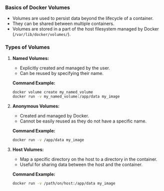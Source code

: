 ### **Basics of Docker Volumes**
- Volumes are used to persist data beyond the lifecycle of a container.
- They can be shared between multiple containers.
- Volumes are stored in a part of the host filesystem managed by Docker (`/var/lib/docker/volumes/`).

### **Types of Volumes**
1. **Named Volumes:**
    - Explicitly created and managed by the user.
    - Can be reused by specifying their name.
    
    **Command Example:**
    ```bash
    docker volume create my_named_volume
    docker run -v my_named_volume:/app/data my_image
    ```

2. **Anonymous Volumes:**
    - Created and managed by Docker.
    - Cannot be easily reused as they do not have a specific name.
    
    **Command Example:**
    ```bash
    docker run -v /app/data my_image
    ```

3. **Host Volumes:**
    - Map a specific directory on the host to a directory in the container.
    - Useful for sharing data between the host and the container.
    
    **Command Example:**
    ```bash
    docker run -v /path/on/host:/app/data my_image
    ```